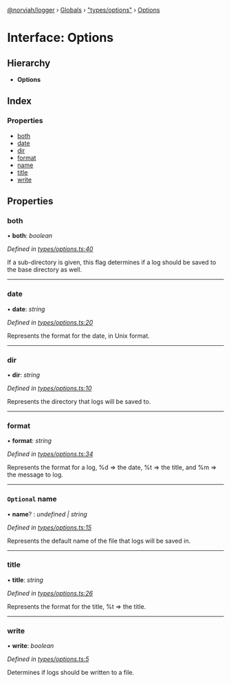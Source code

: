 [@norviah/logger](../README.md) › [Globals](../globals.md) › ["types/options"](../modules/_types_options_.md) › [Options](_types_options_.options.md)

# Interface: Options

## Hierarchy

* **Options**

## Index

### Properties

* [both](_types_options_.options.md#both)
* [date](_types_options_.options.md#date)
* [dir](_types_options_.options.md#dir)
* [format](_types_options_.options.md#format)
* [name](_types_options_.options.md#optional-name)
* [title](_types_options_.options.md#title)
* [write](_types_options_.options.md#write)

## Properties

###  both

• **both**: *boolean*

*Defined in [types/options.ts:40](https://github.com/Norviah/logger/blob/7f44bca/src/types/options.ts#L40)*

If a sub-directory is given, this flag determines if a log should be
saved to the base directory as well.

___

###  date

• **date**: *string*

*Defined in [types/options.ts:20](https://github.com/Norviah/logger/blob/7f44bca/src/types/options.ts#L20)*

Represents the format for the date, in Unix format.

___

###  dir

• **dir**: *string*

*Defined in [types/options.ts:10](https://github.com/Norviah/logger/blob/7f44bca/src/types/options.ts#L10)*

Represents the directory that logs will be saved to.

___

###  format

• **format**: *string*

*Defined in [types/options.ts:34](https://github.com/Norviah/logger/blob/7f44bca/src/types/options.ts#L34)*

Represents the format for a log,
%d => the date,
%t => the title, and
%m => the message to log.

___

### `Optional` name

• **name**? : *undefined | string*

*Defined in [types/options.ts:15](https://github.com/Norviah/logger/blob/7f44bca/src/types/options.ts#L15)*

Represents the default name of the file that logs will be saved in.

___

###  title

• **title**: *string*

*Defined in [types/options.ts:26](https://github.com/Norviah/logger/blob/7f44bca/src/types/options.ts#L26)*

Represents the format for the title,
%t => the title.

___

###  write

• **write**: *boolean*

*Defined in [types/options.ts:5](https://github.com/Norviah/logger/blob/7f44bca/src/types/options.ts#L5)*

Determines if logs should be written to a file.
